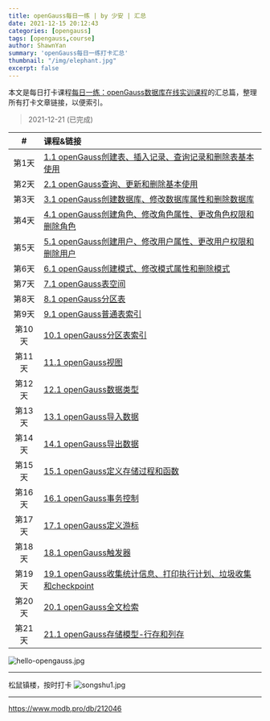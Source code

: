 ```yaml
---
title: openGauss每日一练 | by 少安 | 汇总
date: 2021-12-15 20:12:43
categories: [opengauss]
tags: [opengauss,course]
author: ShawnYan
summary: 'openGauss每日一练打卡汇总'
thumbnail: "/img/elephant.jpg"
excerpt: false
---
```



本文是每日打卡课程[每日一练：openGauss数据库在线实训课程](https://www.modb.pro/course/133)的汇总篇，整理所有打卡文章链接，以便索引。

> 2021-12-21 (已完成)

|#|课程&链接|
|:-:|:-|
|第1天|[1.1 openGauss创建表、插入记录、查询记录和删除表基本使用](https://www.modb.pro/db/212051)|
|第2天|[2.1 openGauss查询、更新和删除基本使用](https://www.modb.pro/db/212053)|
|第3天|[3.1 openGauss创建数据库、修改数据库属性和删除数据库](https://www.modb.pro/db/212059)|
|第4天|[4.1 openGauss创建角色、修改角色属性、更改角色权限和删除角色](https://www.modb.pro/db/212061)|
|第5天|[5.1 openGauss创建用户、修改用户属性、更改用户权限和删除用户](https://www.modb.pro/db/212512)|
|第6天|[6.1 openGauss创建模式、修改模式属性和删除模式](https://www.modb.pro/db/213272)|
|第7天|[7.1 openGauss表空间](https://www.modb.pro/db/213274)|
|第8天|[8.1 openGauss分区表](https://www.modb.pro/db/213280)|
|第9天|[9.1 openGauss普通表索引](https://www.modb.pro/db/213284)|
|第10天|[10.1 openGauss分区表索引](https://www.modb.pro/db/213285)|
|第11天|[11.1 openGauss视图](https://www.modb.pro/db/214484)|
|第12天|[12.1 openGauss数据类型](https://www.modb.pro/db/214488)|
|第13天|[13.1 openGauss导入数据](https://www.modb.pro/db/214490)|
|第14天|[14.1 openGauss导出数据](https://www.modb.pro/db/214492)|
|第15天|[15.1 openGauss定义存储过程和函数](https://www.modb.pro/db/214504)|
|第16天|[16.1 openGauss事务控制](https://www.modb.pro/db/214886)|
|第17天|[17.1 openGauss定义游标](https://www.modb.pro/db/214890)|
|第18天|[18.1 openGauss触发器](https://www.modb.pro/db/215831)|
|第19天|[19.1 openGauss收集统计信息、打印执行计划、垃圾收集和checkpoint](https://www.modb.pro/db/216112)|
|第20天|[20.1 openGauss全文检索](https://www.modb.pro/db/216362)|
|第21天|[21.1 openGauss存储模型-行存和列存](https://www.modb.pro/db/218379)|

![hello-opengauss.jpg](hello-opengauss.jpg)

---
松鼠镇楼，按时打卡
![songshu1.jpg](songshu1.jpg)

---
https://www.modb.pro/db/212046
